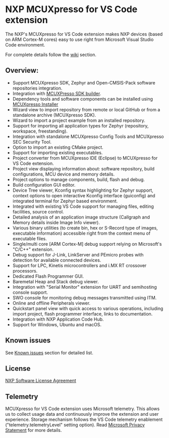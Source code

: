 # NXP MCUXpresso for VS Code extension

The NXP's MCUXpresso for VS Code extension makes NXP devices (based on ARM Cortex-M cores) easy to use right from Microsoft Visual Studio Code environment.

For complete details follow the [wiki](https://github.com/nxp-mcuxpresso/vscode-for-mcux/wiki) section.

## Overview:

* Support MCUXpresso SDK, Zephyr and Open-CMSIS-Pack software repositories integration.
* Integration with [MCUXPresso SDK builder](https://mcuxpresso.nxp.com).
* Dependency tools and software components can be installed using [MCUXpresso Installer](https://github.com/nxp-mcuxpresso/vscode-for-mcux/wiki/Dependency-Installation)
* Wizard view to import repository from remote or local GitHub or from a standalone archive (MCUXpresso SDK).
* Wizard to import a project example from an installed repository.
* Support for importing all application types for Zephyr (repository, workspace, freestanding).
* Integration with standalone MCUXpresso Config Tools and MCUXpresso SEC Security Tool.
* Option to import an existing CMake project.
* Support for importing existing executables.
* Project converter from MCUXpresso IDE (Eclipse) to MCUXpresso for VS Code extension. 
* Project view displaying information about: software repository, build configurations, MCU device and memory details.
* Project options to manage components, build, flash and debug.
* Build configuration GUI editor.
* Device Tree viewer, Kconfig syntax highlighting for Zephyr support, context options to open interactive Kconfig interface (guiconfig) and integrated terminal for Zephyr based environment.
* Integrated with existing VS Code support for managing files, editing facilities, source control.
* Detailed analysis of an application image structure (Callgraph and Memory details inside Image Info viewer).
* Various binary utilities (to create bin, hex or S-Record type of images, executable information) accessible right from the context menu of executable files.
* Single/multi core [ARM Cortex-M] debug support relying on Microsoft's "C/C++" extension.
* Debug support for J-Link, LinkServer and PEmicro probes with detection for available connected devices.
* Support for LPC, Kinetis microcontrollers and i.MX RT crossover processors.
* Dedicated Flash Programmer GUI.
* Baremetal Heap and Stack debug viewer.
* Integration with "Serial Monitor" extension for UART and semihosting console support.
* SWO console for monitoring debug messages transmitted using ITM.
* Online and offline Peripherals viewer.
* Quickstart panel view with quick access to various operations, including import project, flash programmer interface, links to documentation.
* Integration with NXP Application Code Hub.
* Support for Windows, Ubuntu and macOS.

## Known issues

See [Known issues](https://github.com/nxp-mcuxpresso/vscode-for-mcux/blob/main/Known-Issues.md) section for detailed list.

## License

[NXP Software License Agreement](https://www.nxp.com/docs/en/disclaimer/LA_OPT_NXP_SW.html)

## Telemetry

MCUXpresso for VS Code extension uses Microsoft telemetry. This allows us to collect usage data and continuously improve the extension and user experience. Storage mechanism follows the VS Code telemetry enablement ("telemetry.telemetryLevel" setting option). Read [Microsoft Privacy Statement](https://privacy.microsoft.com/en-us/privacystatement) for more details.
